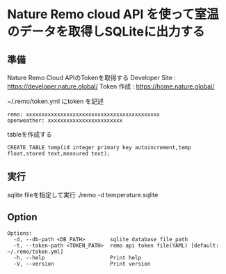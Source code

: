 # Nature Remo cloud API を使って室温のデータを取得しSQLiteに出力する
## 準備
Nature Remo Cloud APIのTokenを取得する
Developer Site : https://developer.nature.global/
Token 作成 : https://home.nature.global/

~/.remo/token.yml
にtoken を記述
```
remo: xxxxxxxxxxxxxxxxxxxxxxxxxxxxxxxxxxxxxxxxxxx
openweather: xxxxxxxxxxxxxxxxxxxxxxxx
```
tableを作成する
```
CREATE TABLE temp(id integer primary key autoincrement,temp float,stored text,measured text);
```

## 実行
sqlite fileを指定して実行
./remo -d temperature.sqlite

## Option
```
Options:
  -d, --db-path <DB_PATH>        sqlite database file path
  -t, --token-path <TOKEN_PATH>  remo api token file(YAML) [default: ~/.remo/token.yml]
  -h, --help                     Print help
  -V, --version                  Print version
```

